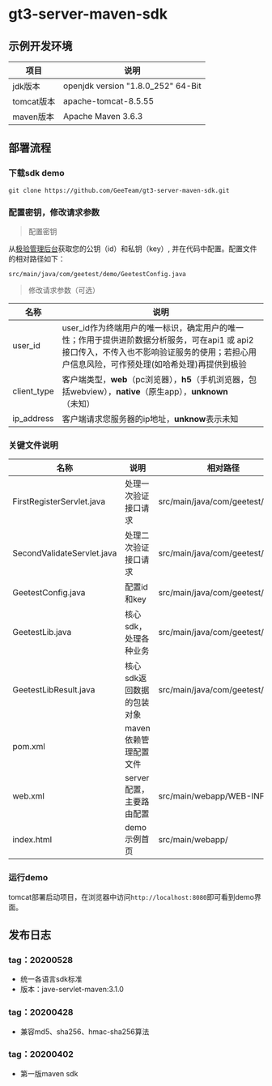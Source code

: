 # gt3-server-maven-sdk

## 示例开发环境
|项目|说明|
|----|------|
|jdk版本|openjdk version "1.8.0_252" 64-Bit|
|tomcat版本|apache-tomcat-8.5.55|
|maven版本|Apache Maven 3.6.3|

## 部署流程
### 下载sdk demo
```
git clone https://github.com/GeeTeam/gt3-server-maven-sdk.git
```

### 配置密钥，修改请求参数
> 配置密钥

从[极验管理后台](https://auth.geetest.com/login/)获取您的公钥（id）和私钥（key）, 并在代码中配置。配置文件的相对路径如下：
```
src/main/java/com/geetest/demo/GeetestConfig.java
```

> 修改请求参数（可选）

名称|说明
----|------
user_id|user_id作为终端用户的唯一标识，确定用户的唯一性；作用于提供进阶数据分析服务，可在api1 或 api2 接口传入，不传入也不影响验证服务的使用；若担心用户信息风险，可作预处理(如哈希处理)再提供到极验
client_type|客户端类型，**web**（pc浏览器），**h5**（手机浏览器，包括webview），**native**（原生app），**unknown**（未知）
ip_address|客户端请求您服务器的ip地址，**unknow**表示未知

### 关键文件说明
名称|说明|相对路径
----|----|----
FirstRegisterServlet.java|处理一次验证接口请求|src/main/java/com/geetest/demo/
SecondValidateServlet.java|处理二次验证接口请求|src/main/java/com/geetest/demo/
GeetestConfig.java|配置id和key|src/main/java/com/geetest/demo/
GeetestLib.java|核心sdk，处理各种业务|src/main/java/com/geetest/sdk/
GeetestLibResult.java|核心sdk返回数据的包装对象|src/main/java/com/geetest/sdk/
pom.xml|maven依赖管理配置文件|
web.xml|server配置，主要路由配置|src/main/webapp/WEB-INF/
index.html|demo示例首页|src/main/webapp/

### 运行demo
tomcat部署启动项目，在浏览器中访问`http://localhost:8080`即可看到demo界面。

## 发布日志

### tag：20200528
- 统一各语言sdk标准
- 版本：jave-servlet-maven:3.1.0

### tag：20200428
- 兼容md5、sha256、hmac-sha256算法

### tag：20200402
- 第一版maven sdk

